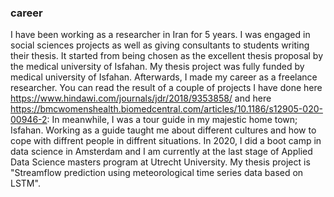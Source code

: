 ### career
I have been working as a researcher in Iran for 5 years.  I was engaged in social sciences projects as well as giving consultants to students writing their thesis. It started from being chosen as the excellent thesis proposal by the medical university of Isfahan. My thesis project was fully funded by medical university of Isfahan.
Afterwards, I made my career as a freelance researcher. You can read the result of a couple of projects I have done here https://www.hindawi.com/journals/jdr/2018/9353858/ and here https://bmcwomenshealth.biomedcentral.com/articles/10.1186/s12905-020-00946-2:
In meanwhile, I was a tour guide in my majestic home town; Isfahan. Working as a guide taught me about different cultures and how to cope with diffrent people in diffrent situations. 
In 2020, I did a boot camp in data science in Amsterdam and I am currently at the last stage of Applied Data Science masters program at Utrecht University. My thesis project is "Streamflow prediction using meteorological time series data based on LSTM".

<!--
**Maryam-Afshari/Maryam-Afshari** is a ✨ _special_ ✨ repository because its `README.md` (this file) appears on your GitHub profile.

Here are some ideas to get you started:

- 🔭 I’m currently working on ...
- 🌱 I’m currently learning ...
- 👯 I’m looking to collaborate on ...
- 🤔 I’m looking for help with ...
- 💬 Ask me about ...
- 📫 How to reach me: ...
- 😄 Pronouns: ...
- ⚡ Fun fact: ...
-->
